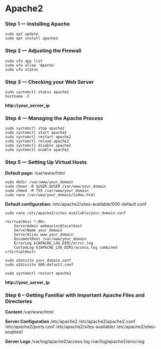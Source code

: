 # Apache2

### Step 1 — Installing Apache

```
sudo apt update
sudo apt install apache2
```

### Step 2 — Adjusting the Firewall

```
sudo ufw app list
sudo ufw allow 'Apache'
sudo ufw status
```

### Step 3 — Checking your Web Server

```
sudo systemctl status apache2
hostname -I
```

**http://your_server_ip**

### Step 4 — Managing the Apache Process

```
sudo systemctl stop apache2
sudo systemctl start apache2
sudo systemctl restart apache2
sudo systemctl reload apache2
sudo systemctl disable apache2
sudo systemctl enable apache2
```

### Step 5 — Setting Up Virtual Hosts

**Default page:** /var/www/html

```
sudo mkdir /var/www/your_domain
sudo chown -R $USER:$USER /var/www/your_domain
sudo chmod -R 755 /var/www/your_domain
sudo nano /var/www/your_domain/index.html
```

**Default configuration:** /etc/apache2/sites-available/000-default.conf

```
sudo nano /etc/apache2/sites-available/your_domain.conf
```

```
<VirtualHost *:80>
    ServerAdmin webmaster@localhost
    ServerName your_domain
    ServerAlias www.your_domain
    DocumentRoot /var/www/your_domain
    ErrorLog ${APACHE_LOG_DIR}/error.log
    CustomLog ${APACHE_LOG_DIR}/access.log combined
</VirtualHost>
```
```
sudo a2ensite your_domain.conf
sudo a2dissite 000-default.conf
```

```
sudo systemctl restart apache2
```

**http://your_server_ip**

### Step 6 – Getting Familiar with Important Apache Files and Directories

**Content**
/var/www/html

**Server Configuration**
/etc/apache2
/etc/apache2/apache2.conf
/etc/apache2/ports.conf
/etc/apache2/sites-available/
/etc/apache2/sites-enabled/

**Server Logs**
/var/log/apache2/access.log
/var/log/apache2/error.log



